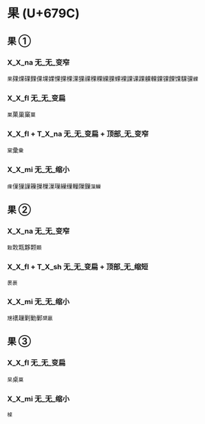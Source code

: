 # 果 (U+679C)

## 果 ① 

### X_X_na 无_无_变窄
`果`㚌㷄䂺䴹倮堁婐惈捰棵淉猓祼稞粿綶腂蜾裸課课踝躶輠錁锞餜馃騍骒`髁`

### X_X_fl 无_无_变扁
`巣`菓巢窼`罺`

### X_X_fl + T_X_na 无_无_变扁 + 顶部_无_变窄
`窠`彚`彙`

### X_X_mi 无_无_缩小
`㾧`㑿㺐䜈䉓摷樔漅璅繅缫轈隟鏁`薻䲃`

## 果 ②

### X_X_na 无_无_变窄
`敤`㪙㼫夥颗`顆`

### X_X_fl + T_X_sh 无_无_变扁 + 顶部_无_缩短
`褁裹`

### X_X_mi 无_无_缩小
`㞅`䙨䟁剿勦鄛`䊬臝`

## 果 ③

### X_X_fl 无_无_变扁
`杲`桌`菒`

### X_X_mi 无_无_缩小
`槕`
